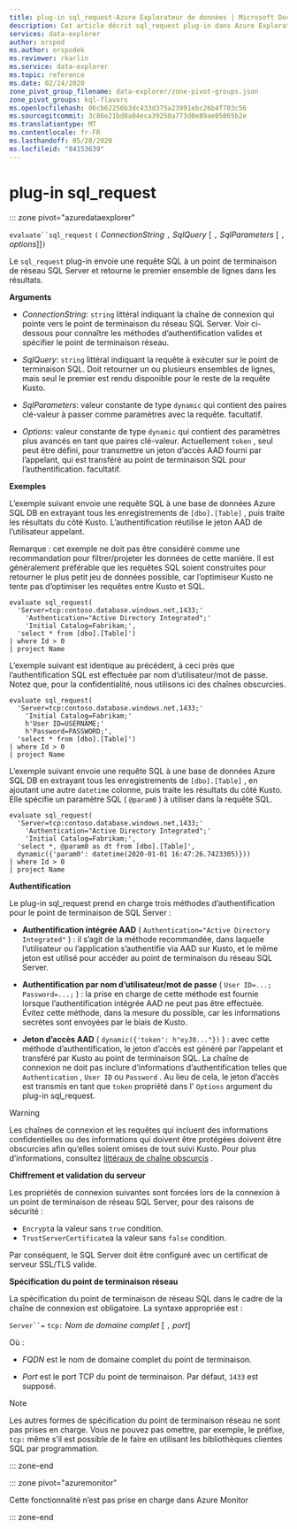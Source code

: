 ```yaml
---
title: plug-in sql_request-Azure Explorateur de données | Microsoft Docs
description: Cet article décrit sql_request plug-in dans Azure Explorateur de données.
services: data-explorer
author: orspod
ms.author: orspodek
ms.reviewer: rkarlin
ms.service: data-explorer
ms.topic: reference
ms.date: 02/24/2020
zone_pivot_group_filename: data-explorer/zone-pivot-groups.json
zone_pivot_groups: kql-flavors
ms.openlocfilehash: 06cb62256b3dc433d375a23991ebc26b4f703c56
ms.sourcegitcommit: 3c86e21bd8a04eca39250a773d0e89ae05065b2e
ms.translationtype: MT
ms.contentlocale: fr-FR
ms.lasthandoff: 05/28/2020
ms.locfileid: "84153639"
---
```

# <a name="sql_request-plugin"></a>plug-in sql_request

::: zone pivot="azuredataexplorer"

  `evaluate``sql_request` `(` *ConnectionString* `,` *SqlQuery* [ `,` *SqlParameters* [ `,` *options*]]`)`

Le `sql_request` plug-in envoie une requête SQL à un point de terminaison de réseau SQL Server et retourne le premier ensemble de lignes dans les résultats.

**Arguments**

* *ConnectionString*: `string` littéral indiquant la chaîne de connexion qui pointe vers le point de terminaison du réseau SQL Server. Voir ci-dessous pour connaître les méthodes d’authentification valides et spécifier le point de terminaison réseau.

* *SqlQuery*: `string` littéral indiquant la requête à exécuter sur le point de terminaison SQL. Doit retourner un ou plusieurs ensembles de lignes, mais seul le premier est rendu disponible pour le reste de la requête Kusto.

* *SqlParameters*: valeur constante de type `dynamic` qui contient des paires clé-valeur à passer comme paramètres avec la requête. facultatif.
  
* *Options*: valeur constante de type `dynamic` qui contient des paramètres plus avancés en tant que paires clé-valeur. Actuellement `token` , seul peut être défini, pour transmettre un jeton d’accès AAD fourni par l’appelant, qui est transféré au point de terminaison SQL pour l’authentification. facultatif.

**Exemples**

L’exemple suivant envoie une requête SQL à une base de données Azure SQL DB en extrayant tous les enregistrements de `[dbo].[Table]` , puis traite les résultats du côté Kusto. L’authentification réutilise le jeton AAD de l’utilisateur appelant.

Remarque : cet exemple ne doit pas être considéré comme une recommandation pour filtrer/projeter les données de cette manière. Il est généralement préférable que les requêtes SQL soient construites pour retourner le plus petit jeu de données possible, car l’optimiseur Kusto ne tente pas d’optimiser les requêtes entre Kusto et SQL.

```kusto
evaluate sql_request(
  'Server=tcp:contoso.database.windows.net,1433;'
    'Authentication="Active Directory Integrated";'
    'Initial Catalog=Fabrikam;',
  'select * from [dbo].[Table]')
| where Id > 0
| project Name
```

L’exemple suivant est identique au précédent, à ceci près que l’authentification SQL est effectuée par nom d’utilisateur/mot de passe. Notez que, pour la confidentialité, nous utilisons ici des chaînes obscurcies.

```kusto
evaluate sql_request(
  'Server=tcp:contoso.database.windows.net,1433;'
    'Initial Catalog=Fabrikam;'
    h'User ID=USERNAME;'
    h'Password=PASSWORD;',
  'select * from [dbo].[Table]')
| where Id > 0
| project Name
```

L’exemple suivant envoie une requête SQL à une base de données Azure SQL DB en extrayant tous les enregistrements de `[dbo].[Table]` , en ajoutant une autre `datetime` colonne, puis traite les résultats du côté Kusto.
Elle spécifie un paramètre SQL ( `@param0` ) à utiliser dans la requête SQL.

```kusto
evaluate sql_request(
  'Server=tcp:contoso.database.windows.net,1433;'
    'Authentication="Active Directory Integrated";'
    'Initial Catalog=Fabrikam;',
  'select *, @param0 as dt from [dbo].[Table]',
  dynamic({'param0': datetime(2020-01-01 16:47:26.7423305)}))
| where Id > 0
| project Name
```

**Authentification**

Le plug-in sql_request prend en charge trois méthodes d’authentification pour le point de terminaison de SQL Server :

* **Authentification intégrée AAD** ( `Authentication="Active Directory Integrated"` ) : il s’agit de la méthode recommandée, dans laquelle l’utilisateur ou l’application s’authentifie via AAD sur Kusto, et le même jeton est utilisé pour accéder au point de terminaison du réseau SQL Server.

* **Authentification par nom d’utilisateur/mot de passe** ( `User ID=...; Password=...;` ) : la prise en charge de cette méthode est fournie lorsque l’authentification intégrée AAD ne peut pas être effectuée. Évitez cette méthode, dans la mesure du possible, car les informations secrètes sont envoyées par le biais de Kusto.

* **Jeton d’accès AAD** ( `dynamic({'token': h"eyJ0..."})` ) : avec cette méthode d’authentification, le jeton d’accès est généré par l’appelant et transféré par Kusto au point de terminaison SQL. La chaîne de connexion ne doit pas inclure d’informations d’authentification telles que `Authentication` , `User ID` ou `Password` . Au lieu de cela, le jeton d’accès est transmis en tant que `token` propriété dans l' `Options` argument du plug-in sql_request.
     
> [!WARNING]
> Les chaînes de connexion et les requêtes qui incluent des informations confidentielles ou des informations qui doivent être protégées doivent être obscurcies afin qu’elles soient omises de tout suivi Kusto.
> Pour plus d’informations, consultez [littéraux de chaîne obscurcis](scalar-data-types/string.md#obfuscated-string-literals) .

**Chiffrement et validation du serveur**

Les propriétés de connexion suivantes sont forcées lors de la connexion à un point de terminaison de réseau SQL Server, pour des raisons de sécurité :

* `Encrypt`a la valeur sans `true` condition.
* `TrustServerCertificate`a la valeur sans `false` condition.

Par conséquent, le SQL Server doit être configuré avec un certificat de serveur SSL/TLS valide.

**Spécification du point de terminaison réseau**

La spécification du point de terminaison de réseau SQL dans le cadre de la chaîne de connexion est obligatoire.
La syntaxe appropriée est :

`Server``=` `tcp:` *Nom de domaine complet* [ `,` *port*]

Où :

* *FQDN* est le nom de domaine complet du point de terminaison.

* *Port* est le port TCP du point de terminaison. Par défaut, `1433` est supposé.

> [!NOTE]
> Les autres formes de spécification du point de terminaison réseau ne sont pas prises en charge.
> Vous ne pouvez pas omettre, par exemple, le préfixe, `tcp:` même s’il est possible de le faire en utilisant les bibliothèques clientes SQL par programmation.



::: zone-end

::: zone pivot="azuremonitor"

Cette fonctionnalité n’est pas prise en charge dans Azure Monitor

::: zone-end

